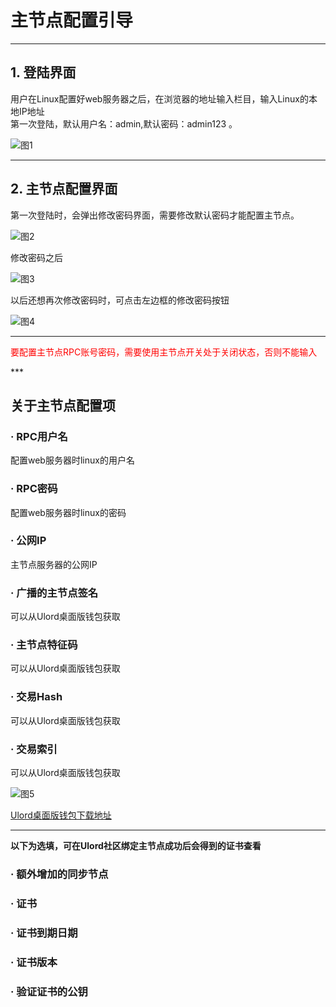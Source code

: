 # 主节点配置引导
*** 
## 1. 登陆界面
用户在Linux配置好web服务器之后，在浏览器的地址输入栏目，输入Linux的本地IP地址  
第一次登陆，默认用户名：admin,默认密码：admin123 。
 
![图1](https://cdn.nlark.com/yuque/0/2018/png/148434/1535246419277-0a10bbfc-fd14-4069-b459-b22610b154b5.png)

****
## 2. 主节点配置界面
第一次登陆时，会弹出修改密码界面，需要修改默认密码才能配置主节点。

![图2](https://cdn.nlark.com/yuque/0/2018/png/148434/1534992217983-2fc58e38-9365-4811-8840-2429084f0a23.png)

修改密码之后

![图3](https://cdn.nlark.com/yuque/0/2018/png/148434/1534992990530-d29507f7-33f9-426b-8607-5ca405af96ed.png)

以后还想再次修改密码时，可点击左边框的修改密码按钮

![图4](https://cdn.nlark.com/yuque/0/2018/png/148434/1534993295118-e1ca239b-035b-4bfa-9457-a533181b6bf9.png)

***

<p style="color:red;">要配置主节点RPC账号密码，需要使用主节点开关处于关闭状态，否则不能输入 </p>
*** 



## 关于主节点配置项
### · RPC用户名
配置web服务器时linux的用户名

### · RPC密码
配置web服务器时linux的密码

### · 公网IP
主节点服务器的公网IP

### · 广播的主节点签名
可以从Ulord桌面版钱包获取

### · 主节点特征码
可以从Ulord桌面版钱包获取

### · 交易Hash
可以从Ulord桌面版钱包获取

### · 交易索引
可以从Ulord桌面版钱包获取

![图5](https://cdn.nlark.com/yuque/0/2018/png/148434/1535246491545-5b4c7a67-24d9-4851-a97b-c8959656545d.png)

[Ulord桌面版钱包下载地址](http://ulord.one/download.html)

***
**以下为选填，可在Ulord社区绑定主节点成功后会得到的证书查看**

### · 额外增加的同步节点

### · 证书

### · 证书到期日期

### · 证书版本

### · 验证证书的公钥
